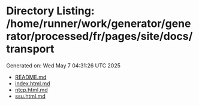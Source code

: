 # Directory Listing: /home/runner/work/generator/generator/processed/fr/pages/site/docs/transport
Generated on: Wed May  7 04:31:26 UTC 2025

- [README.md](README.md)
- [index.html.md](index.html.md)
- [ntcp.html.md](ntcp.html.md)
- [ssu.html.md](ssu.html.md)
